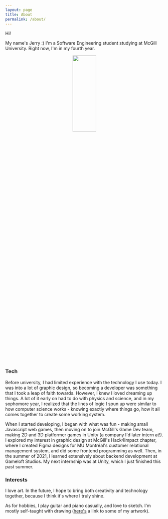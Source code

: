 ```yaml
---
layout: page
title: About
permalink: /about/
---
```


Hi!

My name's Jerry :) I'm a Software Engineering student studying at McGill University. Right now, I'm in my fourth year.
<br />

<p align="center">
    <img src ="../images/about-page/solo-picture.png" style="display: block; margin-left: auto; margin-right: auto; width:25%;min-width: 300px;"/>
</p>

### Tech

Before university, I had limited experience with the technology I use today. I was into a lot of graphic design, so becoming a developer was something that I took a leap of faith towards. However, I knew I loved dreaming up things. A lot of it early on had to do with physics and science, and in my sophomore year, I realized that the lines of logic I spun up were similar to how computer science works - knowing exactly where things go, how it all comes together to create some working system.

When I started developing, I began with what was fun - making small Javascript web games, then moving on to join McGill's Game Dev team, making 2D and 3D platformer games in Unity (a company I'd later intern at!). I explored my interest in graphic design at McGill's Hack4Impact chapter, where I created Figma designs for MU Montréal's customer relational management system, and did some frontend programming as well. Then, in the summer of 2021, I learned extensively about backend development at Gameloft Studios. My next internship was at Unity, which I just finished this past summer.

### Interests

I love art. In the future, I hope to bring both creativity and technology together, because I think it's where I truly shine.

As for hobbies, I play guitar and piano casually, and love to sketch. I'm mostly self-taught with drawing ([here's](https://www.behance.net/jerryxia) a link to some of my artwork).
